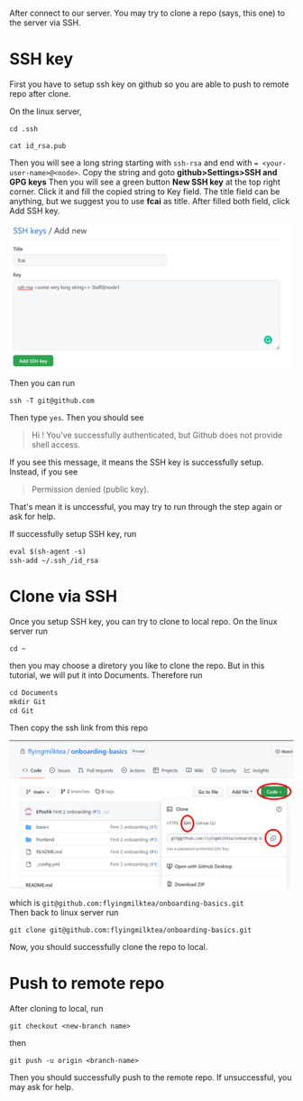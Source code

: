 After connect to our server. You may try to clone a repo (says, this one) to the server via SSH.

# SSH key
First you have to setup ssh key on github so you are able to push to remote repo after clone.

On the linux server,   
```
cd .ssh
```
```
cat id_rsa.pub
```
Then you will see a long string starting with ```ssh-rsa``` and end with ```= <your-user-name>@<node>```. Copy the string and goto **github>Settings>SSH and GPG keys** Then you will see a green button **New SSH key** at the top right corner. Click it and fill the copied string to Key field. The title field can be anything, but we suggest you to use **fcai** as title. After filled both field, click Add SSH key.  

<img src="./SSH.png" width="600"/>  

Then you can run
```
ssh -T git@github.com
```
Then type ```yes```. Then you should see
>  Hi <your Github username>! You've successfully authenticated, but Github does not provide shell access.  

If you see this message, it means the SSH key is successfully setup. Instead, if you see
>Permission denied (public key).  

That's mean it is unccessful, you may try to run through the step again or ask for help.

If successfully setup SSH key, run
```
eval $(sh-agent -s)
ssh-add ~/.ssh_/id_rsa
```
 
# Clone via SSH
Once you setup SSH key, you can try to clone to local repo. On the linux server run
```
cd ~
```
then you may choose a diretory you like to clone the repo. But in this tutorial, we will put it into Documents. Therefore run
```
cd Documents
mkdir Git
cd Git
```
Then copy the ssh link from this repo  
 
<img src="./gitpage.png" width="600"/>  
 
which is ```git@github.com:flyingmilktea/onboarding-basics.git```  
Then back to linux server run
```
git clone git@github.com:flyingmilktea/onboarding-basics.git
```
Now, you should successfully clone the repo to local.

# Push to remote repo
After cloning to local, run
```
git checkout <new-branch name>
```
then
```
git push -u origin <branch-name>
```
Then you should successfully push to the remote repo. If unsuccessful, you may ask for help.
